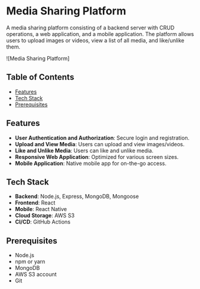 # Media Sharing Platform

A media sharing platform consisting of a backend server with CRUD operations, a web application, and a mobile application. The platform allows users to upload images or videos, view a list of all media, and like/unlike them.

![Media Sharing Platform]

## Table of Contents

- [Features](#features)
- [Tech Stack](#tech-stack)
- [Prerequisites](#prerequisites)

## Features

- **User Authentication and Authorization**: Secure login and registration.
- **Upload and View Media**: Users can upload and view images/videos.
- **Like and Unlike Media**: Users can like and unlike media.
- **Responsive Web Application**: Optimized for various screen sizes.
- **Mobile Application**: Native mobile app for on-the-go access.

## Tech Stack

- **Backend**: Node.js, Express, MongoDB, Mongoose
- **Frontend**: React
- **Mobile**: React Native
- **Cloud Storage**: AWS S3
- **CI/CD**: GitHub Actions

## Prerequisites  

- Node.js
- npm or yarn
- MongoDB
- AWS S3 account
- Git
